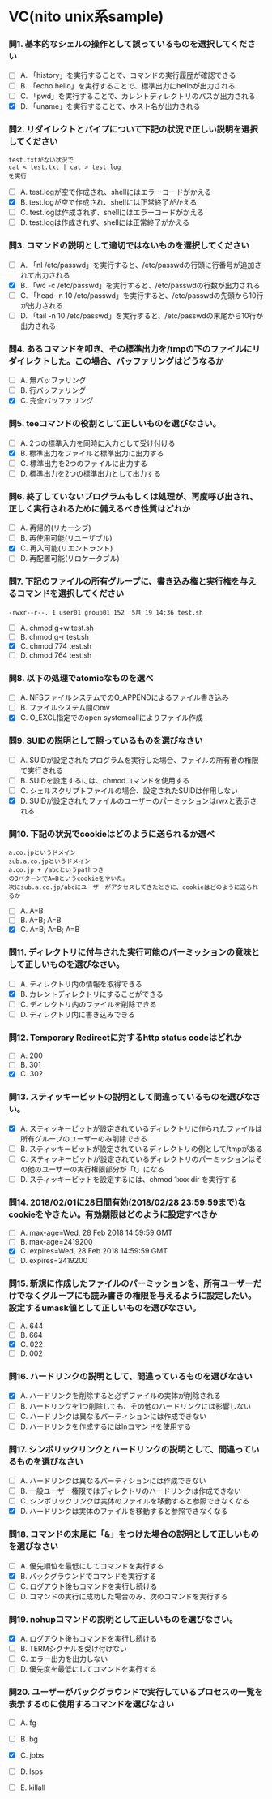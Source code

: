 # VC(nito unix系sample)

### 問1. 基本的なシェルの操作として誤っているものを選択してください

- [ ] A. 「history」を実行することで、コマンドの実行履歴が確認できる
- [ ] B. 「echo hello」を実行することで、標準出力にhelloが出力される
- [ ] C. 「pwd」を実行することで、カレントディレクトリのパスが出力される
- [x] D. 「uname」を実行することで、ホスト名が出力される

### 問2. リダイレクトとパイプについて下記の状況で正しい説明を選択してください
```
test.txtがない状況で
cat < test.txt | cat > test.log
を実行
```
- [ ] A. test.logが空で作成され、shellにはエラーコードがかえる
- [x] B. test.logが空で作成され、shellには正常終了がかえる
- [ ] C. test.logは作成されず、shellにはエラーコードがかえる
- [ ] D. test.logは作成されず、shellには正常終了がかえる

### 問3. コマンドの説明として適切ではないものを選択してください

- [ ] A. 「nl /etc/passwd」を実行すると、/etc/passwdの行頭に行番号が追加されて出力される
- [x] B. 「wc -c /etc/passwd」を実行すると、/etc/passwdの行数が出力される
- [ ] C. 「head -n 10 /etc/passwd」を実行すると、/etc/passwdの先頭から10行が出力される
- [ ] D. 「tail -n 10 /etc/passwd」を実行すると、/etc/passwdの末尾から10行が出力される

### 問4. あるコマンドを叩き、その標準出力を/tmpの下のファイルにリダイレクトした。この場合、バッファリングはどうなるか

- [ ] A. 無バッファリング
- [ ] B. 行バッファリング
- [x] C. 完全バッファリング

### 問5. teeコマンドの役割として正しいものを選びなさい。

- [ ] A. 2つの標準入力を同時に入力として受け付ける
- [x] B. 標準出力をファイルと標準出力に出力する
- [ ] C. 標準出力を2つのファイルに出力する
- [ ] D. 標準出力を2つの標準出力として出力する

### 問6. 終了していないプログラムもしくは処理が、再度呼び出され、正しく実行されるために備えるべき性質はどれか

- [ ] A. 再帰的(リカーシブ)
- [ ] B. 再使用可能(リユーザブル)
- [x] C. 再入可能(リエントラント)
- [ ] D. 再配置可能(リロケータブル)

### 問7. 下記のファイルの所有グループに、書き込み権と実行権を与えるコマンドを選択してください
```
-rwxr--r--. 1 user01 group01 152  5月 19 14:36 test.sh
```

- [ ] A. chmod g+w test.sh
- [ ] B. chmod g-r test.sh
- [x] C. chmod 774 test.sh
- [ ] D. chmod 764 test.sh

### 問8. 以下の処理でatomicなものを選べ

- [ ] A. NFSファイルシステムでのO_APPENDによるファイル書き込み
- [ ] B. ファイルシステム間のmv
- [x] C. O_EXCL指定でのopen systemcallによりファイル作成

### 問9. SUIDの説明として誤っているものを選びなさい

- [ ] A. SUIDが設定されたプログラムを実行した場合、ファイルの所有者の権限で実行される
- [ ] B. SUIDを設定するには、chmodコマンドを使用する
- [ ] C. シェルスクリプトファイルの場合、設定されたSUIDは作用しない
- [x] D. SUIDが設定されたファイルのユーザーのパーミッションはrwxと表示される

### 問10. 下記の状況でcookieはどのように送られるか選べ
```
a.co.jpというドメイン
sub.a.co.jpというドメイン
a.co.jp + /abcというpathつき
の3パターンでA=Bというcookieをやいた。
次にsub.a.co.jp/abcにユーザーがアクセスしてきたときに、cookieはどのように送られるか
```

- [ ] A. A=B
- [ ] B. A=B; A=B
- [x] C. A=B; A=B; A=B

### 問11. ディレクトリに付与された実行可能のパーミッションの意味として正しいものを選びなさい。

- [ ] A. ディレクトリ内の情報を取得できる
- [x] B. カレントディレクトリにすることができる
- [ ] C. ディレクトリ内のファイルを削除できる
- [ ] D. ディレクトリ内に書き込みできる

### 問12. Temporary Redirectに対するhttp status codeはどれか

- [ ] A. 200
- [ ] B. 301
- [x] C. 302

### 問13. スティッキービットの説明として間違っているものを選びなさい。

- [x] A. スティッキービットが設定されているディレクトリに作られたファイルは所有グループのユーザーのみ削除できる
- [ ] B. スティッキービットが設定されているディレクトリの例として/tmpがある
- [ ] C. スティッキービットが設定されているディレクトリのパーミッションはその他のユーザーの実行権限部分が「t」になる
- [ ] D. スティッキービットを設定するには、chmod 1xxx dir を実行する

### 問14. 2018/02/01に28日間有効(2018/02/28 23:59:59まで)なcookieをやきたい。有効期限はどのように設定すべきか

- [ ] A. max-age=Wed, 28 Feb 2018 14:59:59 GMT
- [ ] B. max-age=2419200
- [x] C. expires=Wed, 28 Feb 2018 14:59:59 GMT
- [ ] D. expires=2419200

### 問15. 新規に作成したファイルのパーミッションを、所有ユーザーだけでなくグループにも読み書きの権限を与えるように設定したい。設定するumask値として正しいものを選びなさい。

- [ ] A. 644
- [ ] B. 664
- [x] C. 022
- [ ] D. 002

### 問16. ハードリンクの説明として、間違っているものを選びなさい

- [x] A. ハードリンクを削除すると必ずファイルの実体が削除される
- [ ] B. ハードリンクを1つ削除しても、その他のハードリンクには影響しない
- [ ] C. ハードリンクは異なるパーティションには作成できない
- [ ] D. ハードリンクを作成するにはlnコマンドを使用する

### 問17. シンボリックリンクとハードリンクの説明として、間違っているものを選びなさい

- [ ] A. ハードリンクは異なるパーティションには作成できない
- [ ] B. 一般ユーザー権限ではディレクトリのハードリンクは作成できない
- [ ] C. シンボリックリンクは実体のファイルを移動すると参照できなくなる
- [x] D. ハードリンクは実体のファイルを移動すると参照できなくなる

### 問18.  コマンドの末尾に「&」をつけた場合の説明として正しいものを選びなさい

- [ ] A. 優先順位を最低にしてコマンドを実行する
- [x] B. バックグラウンドでコマンドを実行する
- [ ] C. ログアウト後もコマンドを実行し続ける
- [ ] D. コマンドの実行に成功した場合のみ、次のコマンドを実行する

### 問19. nohupコマンドの説明として正しいものを選びなさい。

- [x] A. ログアウト後もコマンドを実行し続ける
- [ ] B. TERMシグナルを受け付けない
- [ ] C. エラー出力を出力しない
- [ ] D. 優先度を最低にしてコマンドを実行する

### 問20. ユーザーがバックグラウンドで実行しているプロセスの一覧を表示するのに使用するコマンドを選びなさい

- [ ] A. fg
- [ ] B. bg
- [x] C. jobs
- [ ] D. lsps
- [ ] E. killall

